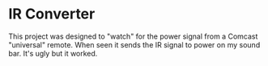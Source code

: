 # IR Converter

 This project was designed to "watch" for the power signal from a Comcast "universal" remote. When seen it sends the IR signal to power on my sound bar. It's ugly but it worked.